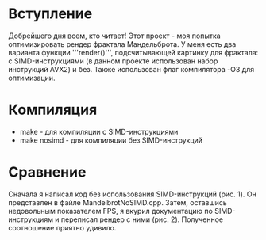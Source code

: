 # Вступление #
Добрейшего дня всем, кто читает!
Этот проект - моя попытка оптимизировать рендер фрактала Мандельброта. У меня есть два варианта функции '''render()''', подсчитывающей картинку для фрактала: с SIMD-инструкциями (в данном проекте использован набор инструкций AVX2) и без. Также использован флаг компилятора -O3 для оптимизации.
# Компиляция #
- make - для компиляции с SIMD-инструкциями
- make nosimd - для компиляции без SIMD-инструкций
# Сравнение #
Сначала я написал код без использования SIMD-инструкций (рис. 1). Он представлен в файле MandelbrotNoSIMD.cpp. Затем, оставшись недовольным показателем FPS, я вкурил документацию по SIMD-инструкциям и переписал рендер с ними (рис. 2). Полученное соотношение приятно удивило.
